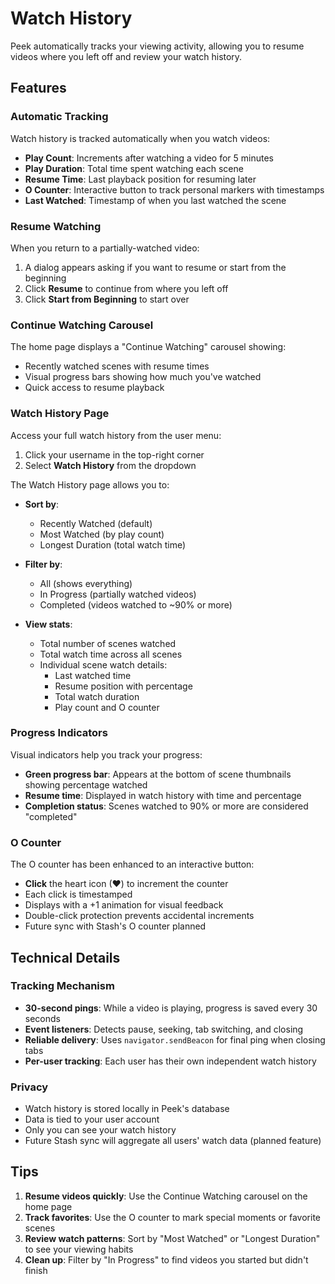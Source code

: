 # Watch History

Peek automatically tracks your viewing activity, allowing you to resume videos where you left off and review your watch history.

## Features

### Automatic Tracking

Watch history is tracked automatically when you watch videos:

- **Play Count**: Increments after watching a video for 5 minutes
- **Play Duration**: Total time spent watching each scene
- **Resume Time**: Last playback position for resuming later
- **O Counter**: Interactive button to track personal markers with timestamps
- **Last Watched**: Timestamp of when you last watched the scene

### Resume Watching

When you return to a partially-watched video:

1. A dialog appears asking if you want to resume or start from the beginning
2. Click **Resume** to continue from where you left off
3. Click **Start from Beginning** to start over

### Continue Watching Carousel

The home page displays a "Continue Watching" carousel showing:

- Recently watched scenes with resume times
- Visual progress bars showing how much you've watched
- Quick access to resume playback

### Watch History Page

Access your full watch history from the user menu:

1. Click your username in the top-right corner
2. Select **Watch History** from the dropdown

The Watch History page allows you to:

- **Sort by**:
  - Recently Watched (default)
  - Most Watched (by play count)
  - Longest Duration (total watch time)

- **Filter by**:
  - All (shows everything)
  - In Progress (partially watched videos)
  - Completed (videos watched to ~90% or more)

- **View stats**:
  - Total number of scenes watched
  - Total watch time across all scenes
  - Individual scene watch details:
    - Last watched time
    - Resume position with percentage
    - Total watch duration
    - Play count and O counter

### Progress Indicators

Visual indicators help you track your progress:

- **Green progress bar**: Appears at the bottom of scene thumbnails showing percentage watched
- **Resume time**: Displayed in watch history with time and percentage
- **Completion status**: Scenes watched to 90% or more are considered "completed"

### O Counter

The O counter has been enhanced to an interactive button:

- **Click** the heart icon (♥) to increment the counter
- Each click is timestamped
- Displays with a +1 animation for visual feedback
- Double-click protection prevents accidental increments
- Future sync with Stash's O counter planned

## Technical Details

### Tracking Mechanism

- **30-second pings**: While a video is playing, progress is saved every 30 seconds
- **Event listeners**: Detects pause, seeking, tab switching, and closing
- **Reliable delivery**: Uses `navigator.sendBeacon` for final ping when closing tabs
- **Per-user tracking**: Each user has their own independent watch history

### Privacy

- Watch history is stored locally in Peek's database
- Data is tied to your user account
- Only you can see your watch history
- Future Stash sync will aggregate all users' watch data (planned feature)

## Tips

1. **Resume videos quickly**: Use the Continue Watching carousel on the home page
2. **Track favorites**: Use the O counter to mark special moments or favorite scenes
3. **Review watch patterns**: Sort by "Most Watched" or "Longest Duration" to see your viewing habits
4. **Clean up**: Filter by "In Progress" to find videos you started but didn't finish

